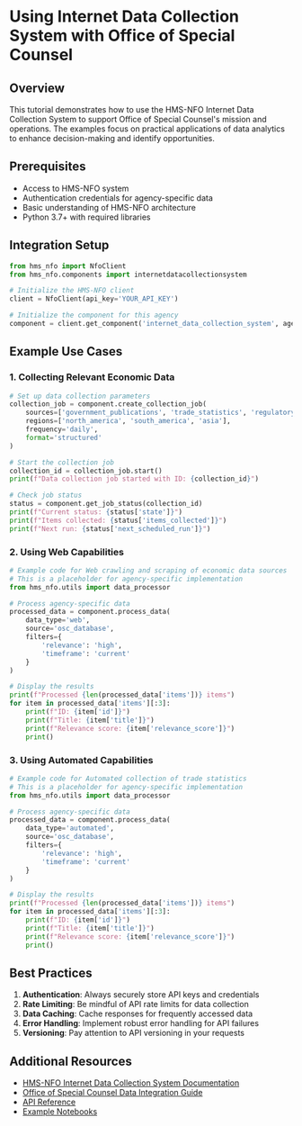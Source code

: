 # Using Internet Data Collection System with Office of Special Counsel

## Overview

This tutorial demonstrates how to use the HMS-NFO Internet Data Collection System to support Office of Special Counsel's mission and operations. The examples focus on practical applications of data analytics to enhance decision-making and identify opportunities.

## Prerequisites

- Access to HMS-NFO system
- Authentication credentials for agency-specific data
- Basic understanding of HMS-NFO architecture
- Python 3.7+ with required libraries

## Integration Setup

```python
from hms_nfo import NfoClient
from hms_nfo.components import internetdatacollectionsystem

# Initialize the HMS-NFO client
client = NfoClient(api_key='YOUR_API_KEY')

# Initialize the component for this agency
component = client.get_component('internet_data_collection_system', agency='osc')
```

## Example Use Cases

### 1. Collecting Relevant Economic Data

```python
# Set up data collection parameters
collection_job = component.create_collection_job(
    sources=['government_publications', 'trade_statistics', 'regulatory_announcements'],
    regions=['north_america', 'south_america', 'asia'],
    frequency='daily',
    format='structured'
)

# Start the collection job
collection_id = collection_job.start()
print(f"Data collection job started with ID: {collection_id}")

# Check job status
status = component.get_job_status(collection_id)
print(f"Current status: {status['state']}")
print(f"Items collected: {status['items_collected']}")
print(f"Next run: {status['next_scheduled_run']}")
```

### 2. Using Web Capabilities

```python
# Example code for Web crawling and scraping of economic data sources
# This is a placeholder for agency-specific implementation
from hms_nfo.utils import data_processor

# Process agency-specific data
processed_data = component.process_data(
    data_type='web',
    source='osc_database',
    filters={
        'relevance': 'high',
        'timeframe': 'current'
    }
)

# Display the results
print(f"Processed {len(processed_data['items'])} items")
for item in processed_data['items'][:3]:
    print(f"ID: {item['id']}")
    print(f"Title: {item['title']}")
    print(f"Relevance score: {item['relevance_score']}")
    print()
```

### 3. Using Automated Capabilities

```python
# Example code for Automated collection of trade statistics
# This is a placeholder for agency-specific implementation
from hms_nfo.utils import data_processor

# Process agency-specific data
processed_data = component.process_data(
    data_type='automated',
    source='osc_database',
    filters={
        'relevance': 'high',
        'timeframe': 'current'
    }
)

# Display the results
print(f"Processed {len(processed_data['items'])} items")
for item in processed_data['items'][:3]:
    print(f"ID: {item['id']}")
    print(f"Title: {item['title']}")
    print(f"Relevance score: {item['relevance_score']}")
    print()
```

## Best Practices

1. **Authentication**: Always securely store API keys and credentials
2. **Rate Limiting**: Be mindful of API rate limits for data collection
3. **Data Caching**: Cache responses for frequently accessed data
4. **Error Handling**: Implement robust error handling for API failures
5. **Versioning**: Pay attention to API versioning in your requests

## Additional Resources

- [HMS-NFO Internet Data Collection System Documentation](../components/internet_data_collection_system.md)
- [Office of Special Counsel Data Integration Guide](../agencies/osc.md)
- [API Reference](/api-reference)
- [Example Notebooks](/notebooks)

